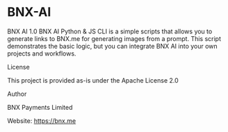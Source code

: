 # BNX-AI
BNX AI 1.0
BNX AI Python & JS CLI is a simple scripts that allows you to generate links to BNX.me for generating images from a prompt. This script demonstrates the basic logic, but you can integrate BNX AI into your own projects and workflows.
 
License

This project is provided as-is under the Apache License 2.0

Author

BNX Payments Limited

Website: https://bnx.me
